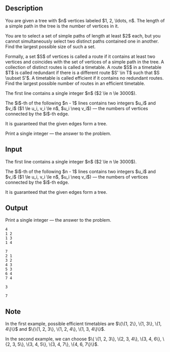 ## Description

<div><p>You are given a tree with $n$ vertices labeled $1, 2, \ldots, n$. The length of a simple path in the tree is the number of vertices in it.</p><p>You are to select a set of simple paths of length at least $2$ each, but you cannot simultaneously select two distinct paths contained one in another. Find the largest possible size of such a set.</p><p>Formally, a set $S$ of vertices is called a <span class="tex-font-style-it">route</span> if it contains <span class="tex-font-style-bf">at least two vertices</span> and coincides with the set of vertices of a simple path in the tree. A collection of distinct routes is called a <span class="tex-font-style-it">timetable</span>. A route $S$ in a timetable $T$ is called <span class="tex-font-style-it">redundant</span> if there is a different route $S' \in T$ such that $S \subset S'$. A timetable is called <span class="tex-font-style-it">efficient</span> if it contains no redundant routes. Find the largest possible number of routes in an efficient timetable.</p></div><div class="input-specification"><p>The first line contains a single integer $n$ ($2 \le n \le 3000$).</p><p>The $i$-th of the following $n - 1$ lines contains two integers $u_i$ and $v_i$ ($1 \le u_i, v_i \le n$, $u_i \neq v_i$)&nbsp;— the numbers of vertices connected by the $i$-th edge.</p><p>It is guaranteed that the given edges form a tree.</p></div><div class="output-specification"><p>Print a single integer&nbsp;— the answer to the problem.</p></div>

## Input

<p>The first line contains a single integer $n$ ($2 \le n \le 3000$).</p><p>The $i$-th of the following $n - 1$ lines contains two integers $u_i$ and $v_i$ ($1 \le u_i, v_i \le n$, $u_i \neq v_i$)&nbsp;— the numbers of vertices connected by the $i$-th edge.</p><p>It is guaranteed that the given edges form a tree.</p>

## Output

<p>Print a single integer&nbsp;— the answer to the problem.</p>





```input1
4
1 2
1 3
1 4
```




```input2
7
2 1
3 2
4 3
5 3
6 4
7 4
```




```output1
3
```




```output2
7
```



## Note

<p>In the first example, possible efficient timetables are $\{\{1, 2\}, \{1, 3\}, \{1, 4\}\}$ and $\{\{1, 2, 3\}, \{1, 2, 4\}, \{1, 3, 4\}\}$.</p><p>In the second example, we can choose $\{ \{1, 2, 3\}, \{2, 3, 4\}, \{3, 4, 6\}, \{2, 3, 5\}, \{3, 4, 5\}, \{3, 4, 7\}, \{4, 6, 7\}\}$.</p>

